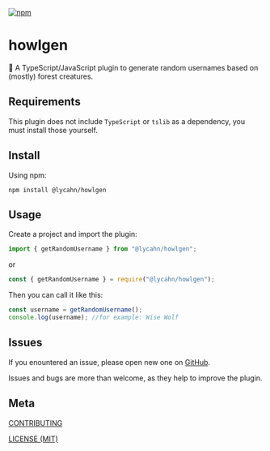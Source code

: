 [npm]: https://img.shields.io/npm/v/%40lycahn%2Fhowlgen
[npm-url]: https://www.npmjs.com/package/@lycahn/howlgen

[![npm][npm]][npm-url]

# howlgen

🍣 A TypeScript/JavaScript plugin to generate random usernames based on (mostly) forest creatures.

## Requirements

This plugin does not include `TypeScript` or `tslib` as a dependency, you must install those yourself.

## Install

Using npm:

```console
npm install @lycahn/howlgen
```

## Usage

Create a project and import the plugin:

```js
import { getRandomUsername } from "@lycahn/howlgen";
```

or

```js
const { getRandomUsername } = require("@lycahn/howlgen");
```

Then you can call it like this:

```js
const username = getRandomUsername();
console.log(username); //for example: Wise Wolf
```

## Issues

If you enountered an issue, please open new one on [GitHub](https://github.com/lycahn/howlgen/issues).

Issues and bugs are more than welcome, as they help to improve the plugin.

## Meta

[CONTRIBUTING](/.github/CONTRIBUTING.md)

[LICENSE (MIT)](https://github.com/lycahn/howlgen?tab=MIT-1-ov-file)
